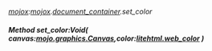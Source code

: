 _[mojox](../../modules/mojox/mojox-module.md):[mojox](../../modules/mojox/mojox-module.md).[document\_container](../../modules/mojox/mojox-document_container.md).set\_color_
##### Method set\_color:Void( canvas:[mojo.graphics.Canvas](../../modules/mojo/mojo-graphics-canvas.md),color:[litehtml.web_color](../../modules/litehtml/litehtml-web_color.md) )
